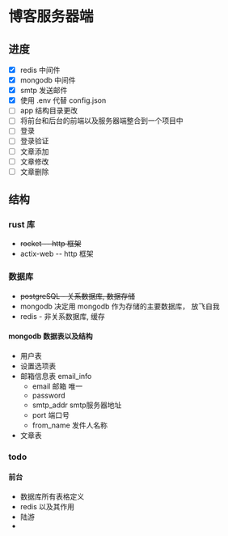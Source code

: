 # 博客服务器端

## 进度

- [x] redis 中间件
- [x] mongodb 中间件
- [x] smtp 发送邮件
- [x] 使用 .env 代替 config.json
- [ ] app 结构目录更改
- [ ] 将前台和后台的前端以及服务器端整合到一个项目中
- [ ] 登录
- [ ] 登录验证
- [ ] 文章添加
- [ ] 文章修改
- [ ] 文章删除

## 结构

### rust 库

- ~~rocket -- http 框架~~
- actix-web -- http 框架

### 数据库

- ~~postgreSQL - 关系数据库, 数据存储~~
- mongodb 决定用 mongodb 作为存储的主要数据库， 放飞自我
- redis - 非关系数据库, 缓存

#### mongodb 数据表以及结构

- 用户表
- 设置选项表
- 邮箱信息表 email_info
    - email 邮箱 唯一
    - password 
    - smtp_addr smtp服务器地址
    - port 端口号
    - from_name 发件人名称
- 文章表

### todo

#### 前台

- 数据库所有表格定义
- redis 以及其作用
- 陆游
- 